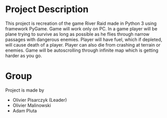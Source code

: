 # Project Description
This project is recreation of the game River Raid made in Python 3 using framework PyGame. 
Game will work only on PC.
In a game player will be plane trying to survive as long as possible as he flies through narrow passages with dangerous enemies.
Player will have fuel, which if depleted, will cause death of a player.
Player can also die from crashing at terrain or enemies.
Game will be autoscrolling through infinite map which is getting harder as you go.

# Group
Project is made by 
- Olivier Pisarczyk (Leader)
- Olivier Malinowski
- Adam Pluta


